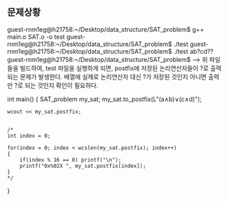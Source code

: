 ## 문제상황

guest-rnm1eg@h21758:~/Desktop/data_structure/SAT_problem$ g++ main.o SAT.o -o test
guest-rnm1eg@h21758:~/Desktop/data_structure/SAT_problem$ ./test
guest-rnm1eg@h21758:~/Desktop/data_structure/SAT_problem$ ./test
ab?cd??guest-rnm1eg@h21758:~/Desktop/data_structure/SAT_problem$ 
--> 위 파일들을 빌드하여, test 파일을 실행하게 되면, postfix에 저장된 논리연산자들이 ?로 출력되는 문제가 발생한다. 배열에 실제로 논리연산자 대신 ?가 저장된 것인지
아니면 출력만 ?로 되는 것인지 확인이 필요하다.



int main()
{
    SAT_problem my_sat;
    my_sat.to_postfix(L"(a∧b)∨(c∧d)");

    wcout << my_sat.postfix;


    /*
    int index = 0;
    
    for(index = 0; index < wcslen(my_sat.postfix); index++)
    {
        if(index % 16 == 0) printf("\n");
        printf("0x%02X ", my_sat.postfix[index]);
    }
    */
}
